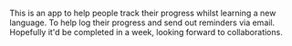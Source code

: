 This is an app to help people track their progress whilst learning a new language.
To help log their progress and send out reminders via email.
Hopefully it'd be completed in a week, looking forward to collaborations.
